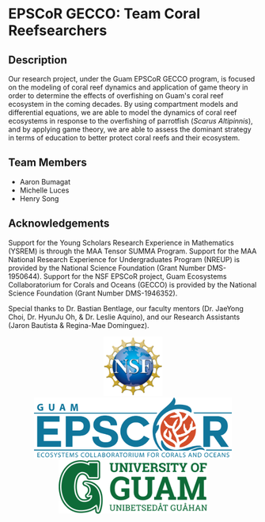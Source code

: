 # EPSCoR GECCO: Team Coral Reefsearchers

  ## Description
  Our research project, under the Guam EPSCoR GECCO program, is focused on the modeling of coral reef dynamics and application of game theory in order to determine the effects of overfishing on Guam's coral reef ecosystem in the coming decades. By using compartment models and differential equations, we are able to model the dynamics of coral reef ecosystems in response to the overfishing of parrotfish (_Scarus Altipinnis_), and by applying game theory, we are able to assess the dominant strategy in terms of education to better protect coral reefs and their ecosystem.

  ## Team Members
  * Aaron Bumagat
  * Michelle Luces
  * Henry Song

  ## Acknowledgements
  Support for the Young Scholars Research Experience in Mathematics (YSREM)  is through the MAA Tensor SUMMA Program. Support for the MAA National Research Experience for Undergraduates Program (NREUP) is provided by the National Science Foundation (Grant Number DMS-1950644). Support for the NSF EPSCoR project, Guam Ecosystems Collaboratorium for Corals and Oceans (GECCO) is provided by the National Science Foundation (Grant Number DMS-1946352).

  Special thanks to Dr. Bastian Bentlage, our faculty mentors (Dr. JaeYong Choi, Dr. HyunJu Oh, & Dr. Leslie Aquino), and our Research Assistants (Jaron Bautista & Regina-Mae Dominguez).


[//]: <> (GECCO Logo)
<p align="center">
  
  <img src="./Latex/Figures/NSF_4-Color_bitmap_Logo.png" width="120">
  <img src="./Latex/Figures/GECCO.png" width="400">
  <img src="./Latex/Figures/UOG-horizontal.png" width="300">
</p>
